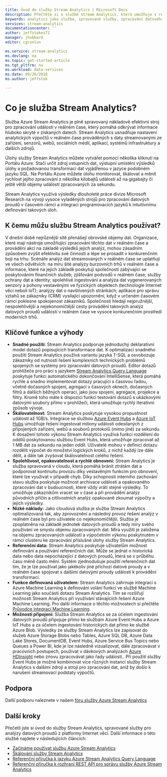 ```yaml
---
title: Úvod do služby Stream Analytics | Microsoft Docs
description: Přečtěte si o službě Stream Analytics, která umožňuje v reálném čase analyzovat data streamovaná z platformy Internet věcí (IOT).
keywords: analytics jako služba, spravované služby, zpracování datového proudu, streamování analytics, co je datový proud analytics
services: stream-analytics
documentationcenter: ''
author: jeffstokes72
manager: jhubbard
editor: cgronlun

ms.service: stream-analytics
ms.devlang: na
ms.topic: get-started-article
ms.tgt_pltfrm: na
ms.workload: data-services
ms.date: 09/26/2016
ms.author: jeffstok

---
```

# Co je služba Stream Analytics?
Služba Azure Stream Analytics je plně spravovaný nákladově efektivní stroj pro zpracování událostí v reálném čase, který pomáhá odkrývat informace hluboko skryté v získaných datech. Stream Analytics usnadňuje nastavení analytických výpočtů v reálném čase prováděných s daty streamovanými ze zařízení, senzorů, webů, sociálních médií, aplikací, systémů infrastruktury a dalších zdrojů.

Úlohy služby Stream Analytics můžete vytvářet pomocí několika kliknutí na Portálu Azure. Stačí určit zdroj vstupních dat, výstupní umístění výsledků úlohy a požadovanou transformaci dat vyjádřenou v jazyce podobném jazyku SQL. Na Portálu Azure můžete úlohu monitorovat, škálovat a měnit rychlost jejího zpracování z několika kilobajtů událostí až na gigabajty či ještě větší objemy událostí zpracovaných za sekundu.

Stream Analytics využívá výsledky dlouholeté práce divize Microsoft Research na vývoji vysoce vyladěných strojů pro zpracování datových proudů v časovém rámci a integraci programovacích jazyků k intuitivnímu definování takových úloh.

## K čemu můžu službu Stream Analytics používat?
V dnešní době nejrůznější sítě přenášejí obrovské objemy dat. Organizace, které mají nástroje umožňující zpracování těchto dat v reálném čase a provádění akcí na základě výsledků jejich analýz, mohou zásadním způsobem zvýšit efektivitu své činnosti a lépe se prosadit v konkurenčním boji na trhu. Scénáře analýz dat streamovaných v reálném čase se uplatňují ve všech odvětvích: na míru šité analýzy burzovních trhů v reálném čase a informace, které na jejich základě poskytují společnosti zabývající se poskytováním finančních služeb; zjišťování podvodů v reálném čase; služby ochrany dat a identity; spolehlivé ingestování a analýza dat vygenerovaných senzory a pohony vestavěnými ve fyzických objektech (technologie Internet věcí neboli IoT); analýzy dat o navštívených stránkách; aplikace pro správu vztahů se zákazníky (CRM) vysílající upozornění, když v určeném časovém rámci poklesne spokojenost zákazníků. Společnosti hledají nejpružnější, nespolehlivější a nejekonomičtější cesty provádění takových analýz datových proudů událostí v reálném čase ve vysoce konkurenčním prostředí moderních trhů.

## Klíčové funkce a výhody
* **Snadné použití:** Stream Analytics podporuje jednoduchý deklarativní model dotazů popisujících transformace dat. K optimalizaci snadného použití Stream Analytics používá variantu jazyka T-SQL a osvobozuje zákazníky od nutnosti řešení komplexních technických problémů spojených se systémy pro zpracování datových proudů. Editor dotazů prohlížeče pro práci s jazykem [Stream Analytics Query Language](https://msdn.microsoft.com/library/azure/dn834998.aspx) poskytuje funkci automatického dokončování IntelliSense, která pomáhá rychle a snadno implementovat dotazy pracující s časovou řadou, včetně dočasných spojení, agregací v časových oknech, dočasných filtrů a dalších běžných operací, jako jsou spojení, agregace, projekce a filtry. Kromě toho máte k dispozici funkci testování dotazů s ukázkovými datovými soubory přímo v prohlížeči, která umožňuje rychlý iterativní způsob vývoje.  
* **Škálovatelnost:** Stream Analytics poskytuje vysokou propustnost událostí až 1GB/s. Integrace se službou [Azure Event Hubs](https://azure.microsoft.com/services/event-hubs/) a [Azure IoT Hubs](https://azure.microsoft.com/services/iot-hub/) umožňuje řešení ingestovat miliony událostí odesílaných z připojených zařízení, webů a souborů protokolů (mimo jiné) za sekundu. K dosažení tohoto výkonu Stream Analytics využívá funkci rozdělení do oddílů poskytovanou službou Event Hubs, která umožňuje zpracovat až 1 MB dat za sekundu na jeden oddíl. Uživatelé mohou v definici dotazu rozdělit výpočet do množství logických kroků, z nichž každý lze dále dělit, a dále tak zvyšovat škálovatelnost celého řešení.  
* **Spolehlivost, opakovatelnost a rychlé obnovení:** Stream Analytics je služba spravovaná v cloudu, která pomáhá bránit ztrátám dat a podporovat kontinuitu provozu díky vestavěným funkcím pro obnovení, které lze využívat v případě chyb. Díky schopnosti interního zachování stavu služba poskytuje možnost archivace událostí a opakovaného zpracování dat v budoucnosti, které vždy vrátí stejné výsledky. To umožňuje zákazníkům vracet se v čase a při provádění analýz původních příčin a citlivostních analýz opakovaně zkoumat výpočty a jejich výsledky.  
* **Nízké náklady:** Jako cloudová služba je služba Stream Analytics optimalizovaná tak, aby zprovoznění a následný provoz řešení analýz v reálném čase byl pro uživatele co nejekonomičtější. Služba je zpoplatněna na základě jednotek datových proudů a tedy míry svého používání ve smyslu objemu zpracovaných dat. Míra využití je založena na objemu zpracovaných událostí a výpočetním výkonu poskytnutém v rámci clusteru ke zpracování příslušné úlohy služby Stream Analytics.  
* **Referenční data:** Stream Analytics poskytuje uživatelům možnost definování a používání referenčních dat. Může se jednat o historická data nebo data nepocházející z datových proudů, která se v průběhu času méně často mění. Systém zjednodušuje použití referenčních dat tím, že je lze používat jako jakékoliv jiné příchozí datové proudy a v reálném čase spojovat s dalšími datovými proudy událostí k provádění transformací.  
* **Funkce definovaná uživatelem:** Stream Analytics zahrnuje integraci s Azure Machine Learning k definování volání funkcí ve službě Machine Learning jako součásti dotazu Stream Analytics. Tím se rozšiřují možnosti Stream Analytics při využívání stávajících řešení Azure Machine Learning. Pro další informace o těchto možnostech si přečtěte [Průvodce integrací Machine Learning](stream-analytics-machine-learning-integration-tutorial.md).
* **Možnosti připojení:** Služba Stream Analytics se za účelem ingestování datových proudů připojuje přímo ke službám Azure Event Hubs a Azure IoT Hubs a za účelem ingestování historických dat přímo ke službě Azure Blob. Výsledky ze služby Stream Analytics lze zapisovat do služeb Azure Storage Blobs nebo Tables, Azure SQL DB, Azure Data Lake Stores, DocumentDB, Event Hubs, Azure Service Bus Topics nebo Queues a Power BI, kde je lze následně vizualizovat, dále zpracovávat v pracovních postupech, používat v dávkových analýzách [Azure HDInsight](https://azure.microsoft.com/services/hdinsight/) nebo znovu zpracovávat jako řady událostí.. Při použití služby Event Hubs je možné kombinovat více různých instancí služby Stream Analytics s dalšími zdroji a stroji pro zpracování dat, aniž by došlo k narušení streamovací podstaty výpočtů.  

## Podpora
Další podporu naleznete v našem [fóru služby Azure Stream Analytics](https://social.msdn.microsoft.com/Forums/en-US/home?forum=AzureStreamAnalytics)

## Další kroky
Přečetli jste si úvod do služby Stream Analytics, spravované služby pro analýzy datových proudů z platformy Internet věcí. Další informace o této službě najdete v následujících článcích:

* [Začínáme používat službu Azure Stream Analytics](stream-analytics-get-started.md)
* [Škálování služby Stream Analytics](stream-analytics-scale-jobs.md)
* [Referenční příručka k jazyku Azure Stream Analytics Query Language](https://msdn.microsoft.com/library/azure/dn834998.aspx)
* [Referenční příručka k rozhraní REST API pro správu služby Azure Stream Analytics](https://msdn.microsoft.com/library/azure/dn835031.aspx)

<!--HONumber=Sep16_HO4-->


